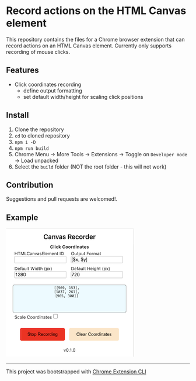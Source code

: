 # Record actions on the HTML Canvas element

This repository contains the files for a Chrome browser extension that can record actions on an HTML Canvas element. Currently only supports recording of mouse clicks.

## Features

- Click coordinates recording
    - define output formatting
    - set default width/height for scaling click positions

## Install

1. Clone the repository
2. `cd` to cloned repository
3. `npm i -D`
4. `npm run build`
5. Chrome Menu -> More Tools -> Extensions -> Toggle on `Developer mode` -> Load unpacked
6. Select the `build` folder (NOT the root folder - this will not work)

## Contribution

Suggestions and pull requests are welcomed!.

## Example

![Example of the browser extension when in-use.](img/example.png "Example of the browser extension when in-use.")

---

This project was bootstrapped with [Chrome Extension CLI](https://github.com/dutiyesh/chrome-extension-cli)

